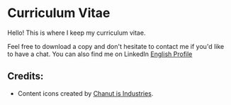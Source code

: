 # Curriculum Vitae
Hello! This is where I keep my curriculum vitae. 

Feel free to download a copy and don't hesitate to contact me if you'd like to have a chat. You can also find me on LinkedIn [English Profile](https://www.linkedin.com/in/eliel-parra)

## Credits:
* Content icons created by [Chanut is Industries](http://www.flaticon.com/authors/chanut-is-industries).
